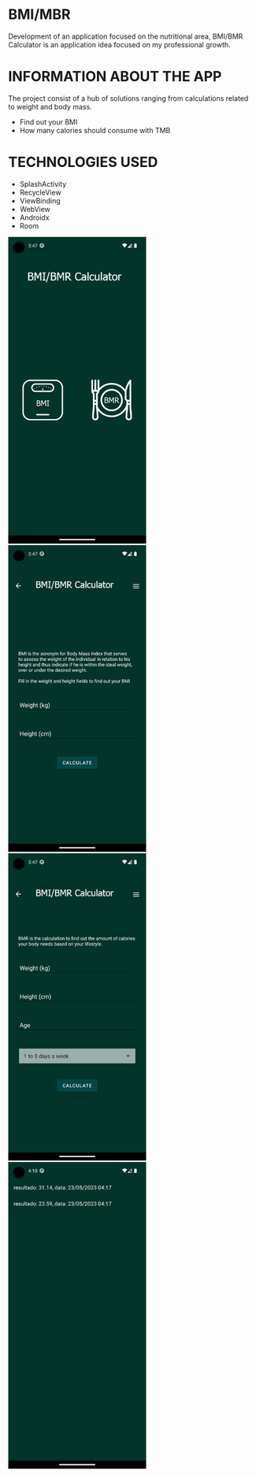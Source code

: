 # BMI/MBR
Development of an application focused on the nutritional area, BMI/BMR Calculator is an application idea focused on my professional growth.

# INFORMATION ABOUT THE APP
The project consist of a hub of solutions ranging from calculations related to weight and body mass.

- Find out your BMI
- How many calories should consume with TMB


# TECHNOLOGIES USED
- SplashActivity
- RecycleView
- ViewBinding
- WebView
- Androidx
- Room

<div aling="light">
<img src="https://github.com/JhonatanNeves/appFitness/blob/master/app/src/main/res/drawable/bc_1.png" width="280px">
 <img src="https://github.com/JhonatanNeves/appFitness/blob/master/app/src/main/res/drawable/img_2.png" width="280px">
 </div>

<div aling="light">
<img src="https://github.com/JhonatanNeves/appFitness/blob/master/app/src/main/res/drawable/img_3.png" width="280px">
 <img src="https://github.com/JhonatanNeves/appFitness/blob/master/app/src/main/res/drawable/img_4.png" width="280px">
</div>
